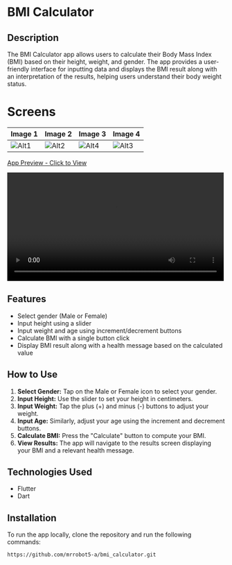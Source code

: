 # BMI Calculator

## Description
The BMI Calculator app allows users to calculate their Body Mass Index (BMI) based on their height, weight, and gender. The app provides a user-friendly interface for inputting data and displays the BMI result along with an interpretation of the results, helping users understand their body weight status.

# Screens
| Image 1       | Image 2       | Image 3       | Image 4       |
|---------------|---------------|---------------|---------------|
| ![Alt1](https://github.com/user-attachments/assets/f1466c5a-1f3c-4f13-9db6-8053c08aa16b) | ![Alt2](https://github.com/user-attachments/assets/6d523c90-cb99-4986-a058-6e79d0a2c460) | ![Alt4](https://github.com/user-attachments/assets/c0827a80-2da5-43c1-8f25-caa92b5a9d57) | ![Alt3](https://github.com/user-attachments/assets/54cbdd60-9d6b-4c93-802a-780e973fd5d7) |

[App Preview - Click to View](https://github.com/mrrobot5-a/bmi_calculator/raw/master/video.mp4)

<video controls width="500px">
    <source src="https://github.com/mrrobot5-a/bmi_calculator/raw/master/video.mp4" type="video/mp4">
    Your browser does not support the video tag.
</video>




## Features
- Select gender (Male or Female)
- Input height using a slider
- Input weight and age using increment/decrement buttons
- Calculate BMI with a single button click
- Display BMI result along with a health message based on the calculated value

## How to Use
1. **Select Gender:** Tap on the Male or Female icon to select your gender.
2. **Input Height:** Use the slider to set your height in centimeters.
3. **Input Weight:** Tap the plus (+) and minus (-) buttons to adjust your weight.
4. **Input Age:** Similarly, adjust your age using the increment and decrement buttons.
5. **Calculate BMI:** Press the "Calculate" button to compute your BMI.
6. **View Results:** The app will navigate to the results screen displaying your BMI and a relevant health message.

## Technologies Used
- Flutter
- Dart

## Installation
To run the app locally, clone the repository and run the following commands:

```bash
https://github.com/mrrobot5-a/bmi_calculator.git
